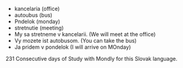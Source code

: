* kancelaria (office)
* autoubus (bus)
* Pndelok (monday)
* stretnutie (meeting)
* My sa stretneme v kancelarii.  (We will meet at the office)
* Vy mozete ist autobusom. (You can take the bus)
* Ja pridem v pondelok (I will arrive on MOnday)

231 Consecutive days of Study with Mondly for this Slovak language. 
